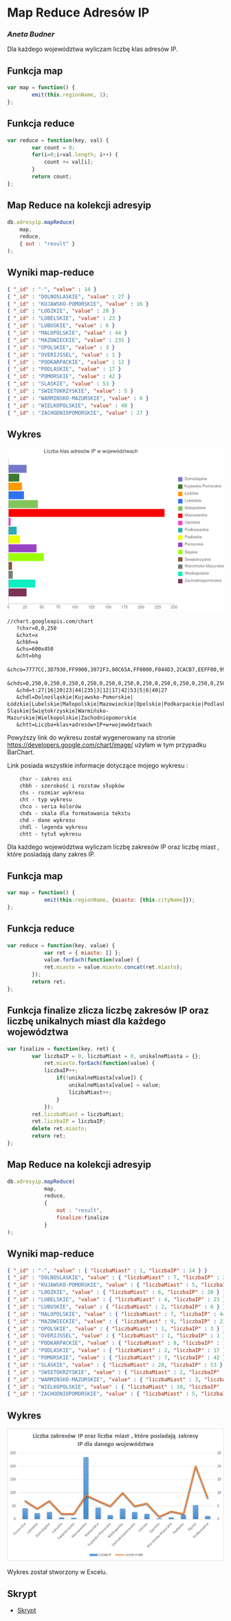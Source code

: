 ﻿# Map Reduce Adresów IP

### *Aneta Budner*

Dla każdego województwa wyliczam liczbę klas adresów IP.

## Funkcja map

```js
var map = function() {
		emit(this.regionName, 1);
};
```

## Funkcja reduce

```js
var reduce = function(key, val) {
		var count = 0;
		for(i=0;i<val.length; i++) {
			count += val[i];
		}
		return count;
};
```

## Map Reduce na kolekcji adresyip

```js
db.adresyip.mapReduce(
	map,
	reduce,
	{ out : "result" }
);
```

## Wyniki map-reduce

```json
{ "_id" : "-", "value" : 14 }
{ "_id" : "DOLNOSLASKIE", "value" : 27 }
{ "_id" : "KUJAWSKO-POMORSKIE", "value" : 16 }
{ "_id" : "LODZKIE", "value" : 20 }
{ "_id" : "LUBELSKIE", "value" : 23 }
{ "_id" : "LUBUSKIE", "value" : 6 }
{ "_id" : "MALOPOLSKIE", "value" : 44 }
{ "_id" : "MAZOWIECKIE", "value" : 235 }
{ "_id" : "OPOLSKIE", "value" : 3 }
{ "_id" : "OVERIJSSEL", "value" : 1 }
{ "_id" : "PODKARPACKIE", "value" : 12 }
{ "_id" : "PODLASKIE", "value" : 17 }
{ "_id" : "POMORSKIE", "value" : 42 }
{ "_id" : "SLASKIE", "value" : 53 }
{ "_id" : "SWIETOKRZYSKIE", "value" : 5 }
{ "_id" : "WARMINSKO-MAZURSKIE", "value" : 6 }
{ "_id" : "WIELKOPOLSKIE", "value" : 40 }
{ "_id" : "ZACHODNIOPOMORSKIE", "value" : 27 } 
```

## Wykres

![Wykres](../images/abudner/mapreduce2-abudner.png)

```
//chart.googleapis.com/chart
   ?chxr=0,0,250
   &chxt=x
   &chbh=a
   &chs=600x450
   &cht=bhg
   &chco=7777CC,3D7930,FF9900,3072F3,80C65A,FF0000,F044D3,2CACB7,EEFF00,9942C5,99FF00,895735,757F74,0EEEC1,7B3456
   &chds=0,250,0,250,0,250,0,250,0,250,0,250,0,250,0,250,0,250,0,250,0,250,0,250,0,250,0,250,0,250
   &chd=t:27|16|20|23|44|235|3|12|17|42|53|5|6|40|27
   &chdl=Dolnośląskie|Kujawsko-Pomorskie|Łódzkie|Lubelskie|Małopolskie|Mazowieckie|Opolskie|Podkarpackie|Podlaskie|Pomorskie|Śląskie|Świętokrzyskie|Warmińsko-Mazurskie|Wielkopolskie|Zachodniopomorskie
   &chtt=Liczba+klas+adresów+IP+w+województwach
```

Powyższy link do wykresu został wygenerowany na stronie https://developers.google.com/chart/image/ użyłam w tym przypadku BarChart.

Link posiada wszystkie informacje dotyczące mojego wykresu :

```
	chxr - zakres osi
	chbh - szerokość i rozstaw słupków
	chs - rozmiar wykresu
	cht - typ wykresu
	chco - seria kolorów
	chds - skala dla formatowania tekstu
	chd - dane wykresu
	chdl - legenda wykresu
	chtt - tytuł wykresu
```	

Dla każdego województwa wyliczam liczbę zakresów IP oraz liczbę miast , które posiadają dany zakres IP.

## Funkcja map

```js
var map = function() {
			emit(this.regionName, {miasto: [this.cityName]});
};
```

## Funkcja reduce

```js
var reduce = function(key, value) {
			var ret = { miasto: [] };
			value.forEach(function(value) {
			ret.miasto = value.miasto.concat(ret.miasto);
		});
		return ret;
};
```

## Funkcja finalize zlicza liczbę zakresów IP oraz liczbę unikalnych miast dla każdego województwa

```js
var finalize = function(key, ret) {
		var liczbaIP = 0, liczbaMiast = 0, unikalneMiasta = {};
			ret.miasto.forEach(function(value) {
			liczbaIP++;
				if(!unikalneMiasta[value]) {
					unikalneMiasta[value] = value;
					liczbaMiast++;
				}
			});
		ret.liczbaMiast = liczbaMiast;
		ret.liczbaIP = liczbaIP;
		delete ret.miasto;
		return ret;
};
```

## Map Reduce na kolekcji adresyip

```js
db.adresyip.mapReduce(
			map,
			reduce,
			{
				out : "result",
				finalize:finalize
			}
);
```

## Wyniki map-reduce

```json
{ "_id" : "-", "value" : { "liczbaMiast" : 1, "liczbaIP" : 14 } }
{ "_id" : "DOLNOSLASKIE", "value" : { "liczbaMiast" : 7, "liczbaIP" : 27 } }
{ "_id" : "KUJAWSKO-POMORSKIE", "value" : { "liczbaMiast" : 5, "liczbaIP" : 16 }}
{ "_id" : "LODZKIE", "value" : { "liczbaMiast" : 6, "liczbaIP" : 20 } }
{ "_id" : "LUBELSKIE", "value" : { "liczbaMiast" : 4, "liczbaIP" : 23 } }
{ "_id" : "LUBUSKIE", "value" : { "liczbaMiast" : 2, "liczbaIP" : 6 } }
{ "_id" : "MALOPOLSKIE", "value" : { "liczbaMiast" : 7, "liczbaIP" : 44 } }
{ "_id" : "MAZOWIECKIE", "value" : { "liczbaMiast" : 9, "liczbaIP" : 235 } }
{ "_id" : "OPOLSKIE", "value" : { "liczbaMiast" : 1, "liczbaIP" : 3 } }
{ "_id" : "OVERIJSSEL", "value" : { "liczbaMiast" : 1, "liczbaIP" : 1 } }
{ "_id" : "PODKARPACKIE", "value" : { "liczbaMiast" : 8, "liczbaIP" : 12 } }
{ "_id" : "PODLASKIE", "value" : { "liczbaMiast" : 2, "liczbaIP" : 17 } }
{ "_id" : "POMORSKIE", "value" : { "liczbaMiast" : 7, "liczbaIP" : 42 } }
{ "_id" : "SLASKIE", "value" : { "liczbaMiast" : 20, "liczbaIP" : 53 } }
{ "_id" : "SWIETOKRZYSKIE", "value" : { "liczbaMiast" : 2, "liczbaIP" : 5 } }
{ "_id" : "WARMINSKO-MAZURSKIE", "value" : { "liczbaMiast" : 3, "liczbaIP" : 6 }}
{ "_id" : "WIELKOPOLSKIE", "value" : { "liczbaMiast" : 10, "liczbaIP" : 40 } }
{ "_id" : "ZACHODNIOPOMORSKIE", "value" : { "liczbaMiast" : 5, "liczbaIP" : 27 }}
```

## Wykres

![Wykres](../images/abudner/mapreduce-abudner.png)

Wykres został stworzony w Excelu.



## Skrypt
* [Skrypt](/scripts/mapreduce_abudner.js)